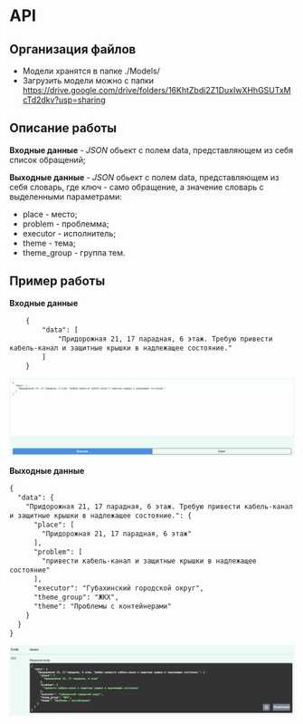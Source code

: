 # API

## Организация файлов

- Модели хранятся в папке ./Models/
- Загрузить модели можно с папки https://drive.google.com/drive/folders/16KhtZbdi2Z1DuxIwXHhGSUTxMcTd2dkv?usp=sharing

## Описание работы

**Входные данные** - *JSON* обьект с полем data, представляющем из себя список обращений;

**Выходные данные** - *JSON* обьект с полем data, представляющем из себя словарь, где ключ - само обращение, а значение словарь с выделенными параметрами:
- place - место;
- problem - проблемма;
- executor - исполнитель;
- theme - тема;
- theme_group - группа тем.

## Пример работы

**Входные данные**

```
    {
        "data": [
            "Придорожная 21, 17 парадная, 6 этаж. Требую привести кабель-канал и защитные крышки в надлежащее состояние."
        ]
    }
```
![Alt text](image.png)

**Выходные данные**

```
{
  "data": {
    "Придорожная 21, 17 парадная, 6 этаж. Требую привести кабель-канал и защитные крышки в надлежащее состояние.": {
      "place": [
        "Придорожная 21, 17 парадная, 6 этаж"
      ],
      "problem": [
        "привести кабель-канал и защитные крышки в надлежащее состояние"
      ],
      "executor": "Губахинский городской округ",
      "theme_group": "ЖКХ",
      "theme": "Проблемы с контейнерами"
    }
  }
}
```
![Alt text](image-2.png)